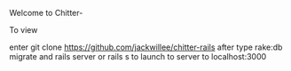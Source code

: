 Welcome to Chitter- 

To view 

enter git clone https://github.com/jackwillee/chitter-rails
 after type  rake:db migrate 
 and rails server or rails s 
 to launch to server to localhost:3000
 
 
